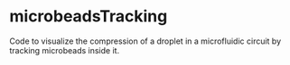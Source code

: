 # microbeadsTracking
Code to visualize the compression of a droplet in a microfluidic circuit by tracking microbeads inside it.
